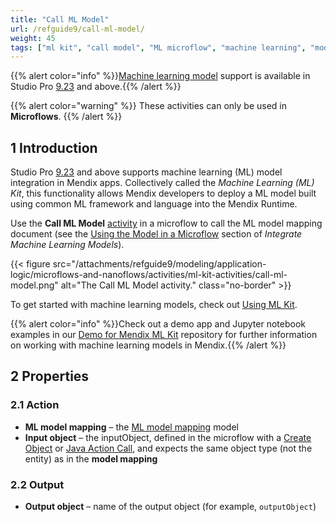 ```yaml
---
title: "Call ML Model"
url: /refguide9/call-ml-model/
weight: 45
tags: ["ml kit", "call model", "ML microflow", "machine learning", "models"]
---
```


{{% alert color="info" %}}[Machine learning model](/refguide9/machine-learning-kit/) support is available in Studio Pro [9.23](/releasenotes/studio-pro/9.23/) and above.{{% /alert %}}

{{% alert color="warning" %}}
These activities can only be used in **Microflows**.
{{% /alert %}}

## 1 Introduction

Studio Pro [9.23](/releasenotes/studio-pro/9.23/) and above supports machine learning (ML) model integration in Mendix apps. Collectively called the *Machine Learning (ML) Kit*, this functionality allows Mendix developers to deploy a ML model built using common ML framework and language into the Mendix Runtime.

Use the **Call ML Model** [activity](/refguide9/activities/) in a microflow to call the ML model mapping document (see the [Using the Model in a Microflow](/refguide9/machine-learning-kit/using-ml-kit/#use-model-microflow) section of *Integrate Machine Learning Models*).

{{< figure src="/attachments/refguide9/modeling/application-logic/microflows-and-nanoflows/activities/ml-kit-activities/call-ml-model.png" alt="The Call ML Model activity." class="no-border" >}}

To get started with machine learning models, check out [Using ML Kit](/refguide9/machine-learning-kit/using-ml-kit/).

{{% alert color="info" %}}Check out a demo app and Jupyter notebook examples in our [Demo for Mendix ML Kit](https://github.com/mendix/mlkit-example-app) repository for further information on working with machine learning models in Mendix.{{% /alert %}}

## 2 Properties

### 2.1 Action

* **ML model mapping** – the [ML model mapping](/refguide9/ml-model-mapping/) model
* **Input object** – the inputObject, defined in the microflow with a [Create Object](/refguide9/create-object/) or [Java Action Call](/refguide9/java-action-call/), and expects the same object type (not the entity) as in the **model mapping**

### 2.2 Output

* **Output object** – name of the output object (for example, `outputObject`)
